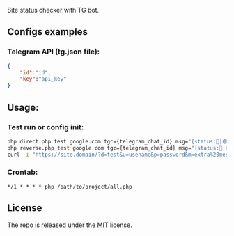Site status checker with TG bot.

## Configs examples
### Telegram API (tg.json file):
```json
{
    "id":"id",
    "key":"api_key"
}
```

## Usage:
### Test run or config init:
```bash
php direct.php test google.com tgc={telegram_chat_id} msg="{status:🔴|🟢} Test {status:power off|power on}{after: after #}!"
php reverse.php test google.com tgc={telegram_chat_id} msg="{status:🔴|🟢} Test {status:power off|power on}{after: after #}!"
curl -i "https://site.domain/?d=test&u=usename&p=password&m=extra%20message"

```

### Crontab:
```
*/1 * * * * php /path/to/project/all.php
```

## License
The repo is released under the [MIT](https://github.com/m0b-ua/nde/blob/master/LICENSE) license.
